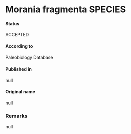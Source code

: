 Morania fragmenta SPECIES
=======

#### Status
ACCEPTED

#### According to
Paleobiology Database

#### Published in
null

#### Original name
null

### Remarks
null